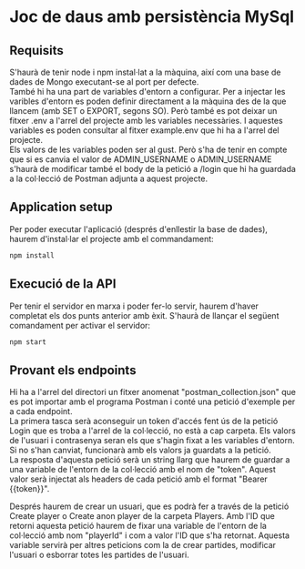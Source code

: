 # Joc de daus amb persistència MySql

## Requisits
S'haurà de tenir node i npm instal·lat a la màquina, així com una base de dades de Mongo executant-se al port per defecte.   
També hi ha una part de variables d'entorn a configurar. Per a injectar les varibles d'entorn es poden definir directament a la màquina des de la que llancem (amb SET o EXPORT, segons SO). Però també es pot deixar un fitxer .env a l'arrel del projecte amb les variables necessàries. I aquestes variables es poden consultar al fitxer example.env que hi ha a l'arrel del projecte.   
Els valors de les variables poden ser al gust. Però s'ha de tenir en compte que si es canvia el valor de ADMIN_USERNAME o ADMIN_USERNAME s'haurà de modificar també el body de la petició a /login que hi ha guardada a la col·lecció de Postman adjunta a aquest projecte.

## Application setup
Per poder executar l'aplicació (després d'enllestir la base de dades), haurem d'instal·lar el projecte amb el commandament: 
```bash
npm install
```


## Execució de la API 
Per tenir el servidor en marxa i poder fer-lo servir, haurem d'haver completat els dos punts anterior amb èxit. S'haurà de llançar el següent comandament per activar el servidor: 
```bash
npm start
```

## Provant els endpoints
Hi ha a l'arrel del directori un fitxer anomenat "postman_collection.json" que es pot importar amb el programa Postman i conté una petició d'exemple per a cada endpoint.    
La primera tasca serà aconseguir un token d'accés fent ús de la petició Login que es troba a l'arrel de la col·lecció, no està a cap carpeta. Els valors de l'usuari i contrasenya seran els que s'hagin fixat a les variables d'entorn. Si no s'han canviat, funcionarà amb els valors ja guardats a la petició.  
La resposta d'aquesta petició serà un string llarg que haurem de guardar a una variable de l'entorn de la col·lecció amb el nom de "token". Aquest valor serà injectat als headers de cada petició amb el format "Bearer {{token}}".

Després haurem de crear un usuari, que es podrà fer a través de la petició Create player o Create anon player de la carpeta Players. Amb l'ID que retorni aquesta petició haurem de fixar una variable de l'entorn de la col·lecció amb nom "playerId" i com a valor l'ID que s'ha retornat. Aquesta variable servirà per altres peticions com la de crear partides, modificar l'usuari o esborrar totes les partides de l'usuari.
